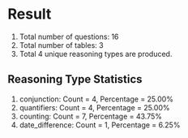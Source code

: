 # Result<br/>
1. Total number of questions: 16<br/>
2. Total number of tables: 3<br/>
3. Total 4 unique reasoning types are produced.<br/>
## **Reasoning Type Statistics**<br/>
1. conjunction: Count = 4, Percentage = 25.00%<br/>
2. quantifiers: Count = 4, Percentage = 25.00%<br/>
3. counting: Count = 7, Percentage = 43.75%<br/>
4. date_difference: Count = 1, Percentage = 6.25%<br/>

